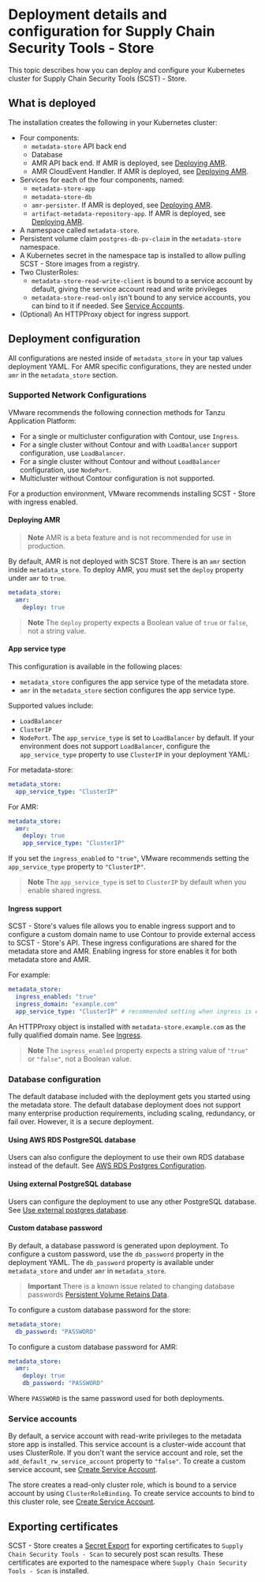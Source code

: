# Deployment details and configuration for Supply Chain Security Tools - Store

This topic describes how you can deploy and configure your Kubernetes cluster for Supply Chain Security Tools (SCST) - Store.

## <a id='what-deploy'></a>What is deployed

The installation creates the following in your Kubernetes cluster:

- Four components:
    - `metadata-store` API back end 
    - Database
    - AMR API back end. If AMR is deployed, see [Deploying AMR](#amr).
    - AMR CloudEvent Handler. If AMR is deployed, see [Deploying AMR](#amr).
- Services for each of the four components, named:
    - `metadata-store-app`
    - `metadata-store-db`
    - `amr-persister`. If AMR is deployed, see [Deploying AMR](#amr).
    - `artifact-metadata-repository-app`. If AMR is deployed, see [Deploying AMR](#amr).
- A namespace called `metadata-store`.
- Persistent volume claim `postgres-db-pv-claim` in the `metadata-store` namespace.
- A Kubernetes secret in the namespace tap is installed to allow pulling SCST - Store images from a registry.
- Two ClusterRoles:
    - `metadata-store-read-write-client` is bound to a service account by default, giving the service account read and write privileges
    - `metadata-store-read-only` isn't bound to any service accounts, you can bind to it if needed. See [Service Accounts](#service-accounts).
- (Optional) An HTTPProxy object for ingress support.

## <a id='configuration'></a> Deployment configuration

All configurations are nested inside of `metadata_store` in your tap values deployment YAML. For AMR specific configurations, they are nested under `amr` in the `metadata_store` section.

### <a id='supported-network'></a> Supported Network Configurations

VMware recommends the following connection methods for Tanzu Application Platform:

- For a single or multicluster configuration with Contour, use `Ingress`.
- For a single cluster without Contour and with `LoadBalancer` support configuration, use `LoadBalancer`.
- For a single cluster without Contour and without `LoadBalancer` configuration, use `NodePort`.
- Multicluster without Contour configuration is not supported.

For a production environment, VMware recommends installing SCST - Store with ingress enabled.

#### <a id='amr'></a>Deploying AMR

>**Note** AMR is a beta feature and is not recommended for use in production.

By default, AMR is not deployed with SCST Store. There is an `amr` section inside `metadata_store`. To deploy AMR, you must set the `deploy` property under `amr` to `true`.

```yaml
metadata_store:
  amr:
    deploy: true
```

>**Note** The `deploy` property expects a Boolean value of `true` or `false`, not a string value.

#### <a id='appserv-type'></a>App service type

This configuration is available in the following places:

- `metadata_store` configures the app service type of the metadata store.
- `amr` in the `metadata_store` section configures the app service type.

Supported values include: 
- `LoadBalancer`
- `ClusterIP`
- `NodePort`. The
`app_service_type` is set to `LoadBalancer` by default. If your environment does
not support `LoadBalancer`, configure the
`app_service_type` property to use `ClusterIP` in your deployment YAML:

For metadata-store:

```yaml
metadata_store:
  app_service_type: "ClusterIP"
```

For AMR:

```yaml
metadata_store:
  amr:
    deploy: true
    app_service_type: "ClusterIP"
```

If you set the `ingress_enabled` to `"true"`, VMware recommends setting
the `app_service_type` property to `"ClusterIP"`. 

>**Note** The `app_service_type` is set to `ClusterIP` by default when you enable shared ingress.

#### <a id='ingress'></a>Ingress support

SCST - Store's values file allows you to enable ingress support and to configure
a custom domain name to use Contour to provide external access to SCST - Store's
API. These ingress configurations are shared for the metadata store and AMR. Enabling ingress for store enables it for both metadata store and AMR.

For example:

```yaml
metadata_store: 
  ingress_enabled: "true"
  ingress_domain: "example.com"
  app_service_type: "ClusterIP" # recommended setting when ingress is enabled
```

An HTTPProxy object is installed with `metadata-store.example.com` as the
fully qualified domain name. See [Ingress](ingress.hbs.md).

>**Note** The `ingress_enabled` property expects a string value of `"true"` or `"false"`, not a Boolean value.

### <a id="db-config"></a> Database configuration

The default database included with the deployment gets you started
using the metadata store. The default database deployment does not support many
enterprise production requirements, including scaling, redundancy, or fail over.
However, it is a secure deployment.

#### <a id='awsrds-postresdata'></a>Using AWS RDS PostgreSQL database

Users can also configure the deployment to use their own RDS database instead of
the default. See [AWS RDS Postgres Configuration](use-aws-rds.hbs.md).

#### Using external PostgreSQL database

Users can configure the deployment to use any other PostgreSQL database.
See [Use external postgres database](use-external-database.hbs.md).

#### <a id='cust-data-pass'></a>Custom database password

By default, a database password is generated upon deployment. To configure a
custom password, use the `db_password` property in the deployment YAML. 
The `db_password` property is available under `metadata_store` and under `amr` in `metadata_store`.

>**Important** There is a known issue related to changing database passwords [Persistent Volume Retains Data](../release-notes.md#store-persistent-volume-retains-data).

To configure a custom database password for the store:

```yaml
metadata_store:
  db_password: "PASSWORD"
```

To configure a custom database password for AMR:

```yaml
metadata_store:
  amr:
    deploy: true
    db_password: "PASSWORD"
```

Where `PASSWORD` is the same password used for both deployments.

### <a id='service-accounts'></a>Service accounts

By default, a service account with read-write privileges to the metadata store app is installed.
This service account is a cluster-wide account that uses ClusterRole.
If you don't want the service account and role, set the `add_default_rw_service_account` property to `"false"`.
To create a custom service account, see [Create Service Account](create-service-account.hbs.md).

The store creates a read-only cluster role, which is bound to a service account
by using `ClusterRoleBinding`. To create service accounts to bind to this
cluster role, see [Create Service Account](create-service-account.hbs.md).

## <a id='export-cert'></a>Exporting certificates

SCST - Store creates a [Secret
Export](https://github.com/vmware-tanzu/carvel-secretgen-controller/blob/develop/docs/secret-export.md)
for exporting certificates to `Supply Chain Security Tools - Scan` to securely
post scan results. These certificates are exported to the namespace where
`Supply Chain Security Tools - Scan` is installed.
